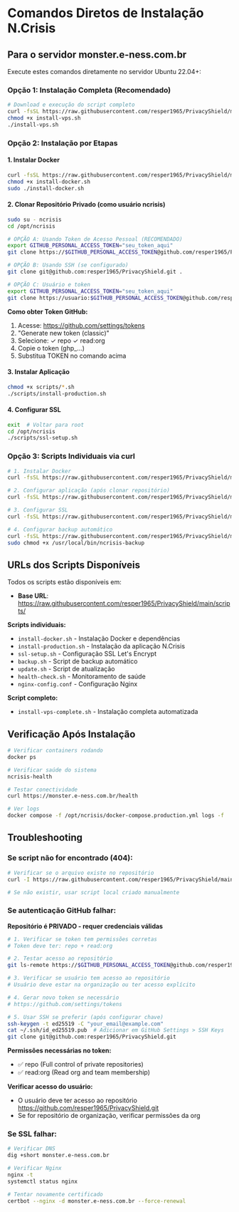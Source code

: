 # Comandos Diretos de Instalação N.Crisis

## Para o servidor monster.e-ness.com.br

Execute estes comandos diretamente no servidor Ubuntu 22.04+:

### Opção 1: Instalação Completa (Recomendado)
```bash
# Download e execução do script completo
curl -fsSL https://raw.githubusercontent.com/resper1965/PrivacyShield/main/install-vps-complete.sh -o install-vps.sh
chmod +x install-vps.sh
./install-vps.sh
```

### Opção 2: Instalação por Etapas

#### 1. Instalar Docker
```bash
curl -fsSL https://raw.githubusercontent.com/resper1965/PrivacyShield/main/scripts/install-docker.sh -o install-docker.sh
chmod +x install-docker.sh
sudo ./install-docker.sh
```

#### 2. Clonar Repositório Privado (como usuário ncrisis)
```bash
sudo su - ncrisis
cd /opt/ncrisis

# OPÇÃO A: Usando Token de Acesso Pessoal (RECOMENDADO)
export GITHUB_PERSONAL_ACCESS_TOKEN="seu_token_aqui"
git clone https://$GITHUB_PERSONAL_ACCESS_TOKEN@github.com/resper1965/PrivacyShield.git .

# OPÇÃO B: Usando SSH (se configurado)
git clone git@github.com:resper1965/PrivacyShield.git .

# OPÇÃO C: Usuário e token
export GITHUB_PERSONAL_ACCESS_TOKEN="seu_token_aqui"
git clone https://usuario:$GITHUB_PERSONAL_ACCESS_TOKEN@github.com/resper1965/PrivacyShield.git .
```

**Como obter Token GitHub:**
1. Acesse: https://github.com/settings/tokens
2. "Generate new token (classic)"
3. Selecione: ✓ repo ✓ read:org
4. Copie o token (ghp_...)
5. Substitua TOKEN no comando acima

#### 3. Instalar Aplicação
```bash
chmod +x scripts/*.sh
./scripts/install-production.sh
```

#### 4. Configurar SSL
```bash
exit  # Voltar para root
cd /opt/ncrisis
./scripts/ssl-setup.sh
```

### Opção 3: Scripts Individuais via curl

```bash
# 1. Instalar Docker
curl -fsSL https://raw.githubusercontent.com/resper1965/PrivacyShield/main/scripts/install-docker.sh | sudo bash

# 2. Configurar aplicação (após clonar repositório)
curl -fsSL https://raw.githubusercontent.com/resper1965/PrivacyShield/main/scripts/install-production.sh | sudo -u ncrisis bash

# 3. Configurar SSL
curl -fsSL https://raw.githubusercontent.com/resper1965/PrivacyShield/main/scripts/ssl-setup.sh | sudo bash

# 4. Configurar backup automático
curl -fsSL https://raw.githubusercontent.com/resper1965/PrivacyShield/main/scripts/backup.sh -o /usr/local/bin/ncrisis-backup
sudo chmod +x /usr/local/bin/ncrisis-backup
```

## URLs dos Scripts Disponíveis

Todos os scripts estão disponíveis em:
- **Base URL**: https://raw.githubusercontent.com/resper1965/PrivacyShield/main/scripts/

**Scripts individuais:**
- `install-docker.sh` - Instalação Docker e dependências
- `install-production.sh` - Instalação da aplicação N.Crisis
- `ssl-setup.sh` - Configuração SSL Let's Encrypt
- `backup.sh` - Script de backup automático
- `update.sh` - Script de atualização
- `health-check.sh` - Monitoramento de saúde
- `nginx-config.conf` - Configuração Nginx

**Script completo:**
- `install-vps-complete.sh` - Instalação completa automatizada

## Verificação Após Instalação

```bash
# Verificar containers rodando
docker ps

# Verificar saúde do sistema
ncrisis-health

# Testar conectividade
curl https://monster.e-ness.com.br/health

# Ver logs
docker compose -f /opt/ncrisis/docker-compose.production.yml logs -f
```

## Troubleshooting

### Se script não for encontrado (404):
```bash
# Verificar se o arquivo existe no repositório
curl -I https://raw.githubusercontent.com/resper1965/PrivacyShield/main/scripts/install-docker.sh

# Se não existir, usar script local criado manualmente
```

### Se autenticação GitHub falhar:

**Repositório é PRIVADO - requer credenciais válidas**

```bash
# 1. Verificar se token tem permissões corretas
# Token deve ter: repo + read:org

# 2. Testar acesso ao repositório
git ls-remote https://$GITHUB_PERSONAL_ACCESS_TOKEN@github.com/resper1965/PrivacyShield.git

# 3. Verificar se usuário tem acesso ao repositório
# Usuário deve estar na organização ou ter acesso explícito

# 4. Gerar novo token se necessário
# https://github.com/settings/tokens

# 5. Usar SSH se preferir (após configurar chave)
ssh-keygen -t ed25519 -C "your_email@example.com"
cat ~/.ssh/id_ed25519.pub  # Adicionar em GitHub Settings > SSH Keys
git clone git@github.com:resper1965/PrivacyShield.git
```

**Permissões necessárias no token:**
- ✅ repo (Full control of private repositories)
- ✅ read:org (Read org and team membership)

**Verificar acesso do usuário:**
- O usuário deve ter acesso ao repositório https://github.com/resper1965/PrivacyShield.git
- Se for repositório de organização, verificar permissões da org

### Se SSL falhar:
```bash
# Verificar DNS
dig +short monster.e-ness.com.br

# Verificar Nginx
nginx -t
systemctl status nginx

# Tentar novamente certificado
certbot --nginx -d monster.e-ness.com.br --force-renewal
```